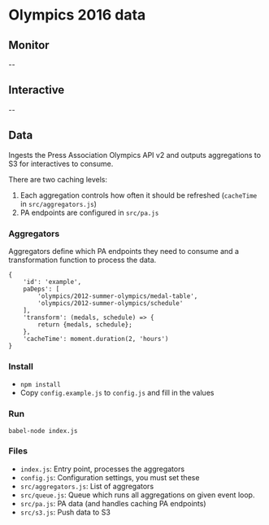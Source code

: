 # Olympics 2016 data

## Monitor

--


## Interactive

--


## Data

Ingests the Press Association Olympics API v2 and outputs aggregations to S3 for interactives to consume.

There are two caching levels:

1. Each aggregation controls how often it should be refreshed (`cacheTime` in `src/aggregators.js`)
2. PA endpoints are configured in `src/pa.js`

### Aggregators

Aggregators define which PA endpoints they need to consume and a transformation function to process the data.

```
{
    'id': 'example',
    paDeps': [
        'olympics/2012-summer-olympics/medal-table',
        'olympics/2012-summer-olympics/schedule'
    ],
    'transform': (medals, schedule) => {
        return {medals, schedule};
    },
    'cacheTime': moment.duration(2, 'hours')
}
```

### Install

- `npm install`
- Copy `config.example.js` to `config.js` and fill in the values

### Run

`babel-node index.js`

### Files
- `index.js`: Entry point, processes the aggregators
- `config.js`: Configuration settings, you must set these
- `src/aggregators.js`: List of aggregators
- `src/queue.js`: Queue which runs all aggregations on given event loop.
- `src/pa.js`: PA data (and handles caching PA endpoints)
- `src/s3.js`: Push data to S3
